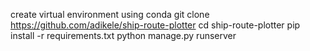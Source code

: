 create virtual environment using conda
git clone https://github.com/adikele/ship-route-plotter
cd ship-route-plotter
pip install -r requirements.txt
python manage.py runserver

